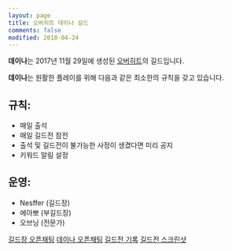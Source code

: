 ```yaml
---
layout: page
title: 오버히트 데이나 길드
comments: false
modified: 2018-04-24
---
```


**데이나**는 2017년 11월 29일에 생성된 [오버히트](http://overhit.nexon.com)의 길드입니다.

**데이나**는 원활한 플레이를 위해 다음과 같은 최소한의 규칙을 갖고 있습니다.

## 규칙:

* 매일 출석
* 매일 길드전 참전
* 출석 및 길드전이 불가능한 사정이 생겼다면 미리 공지
* 키워드 알림 설정

## 운영:

* Nesffer (길드장)
* 에아뽀 (부길드장)
* 오브닝 (전문가)

<div markdown="0">
  <a href="https://open.kakao.com/o/sb4XgfI" class="btn btn-warning" target="_blank">길드장 오픈채팅</a>
  <a href="https://open.kakao.com/o/gYLt8xH" class="btn btn-warning" target="_blank">데이나 오픈채팅</a>
  <a href="https://docs.google.com/spreadsheets/d/1ZnPfIhEc3qUZB466OW6nyQqMgHwaqbVRZ4tWoUYs4gs/edit?usp=sharing" class="btn btn-success" target="_blank">길드전 기록</a>
  <a href="https://www.dropbox.com/sh/6mqn3kniewyc0aq/AABSgar7ZblxRM-3sWvF8M4Pa?dl=0" class="btn btn-info" target="_blank">길드전 스크린샷</a>
</div>
